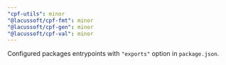 ```yaml
---
"cpf-utils": minor
"@lacussoft/cpf-fmt": minor
"@lacussoft/cpf-gen": minor
"@lacussoft/cpf-val": minor
---
```


Configured packages entrypoints with `"exports"` option in `package.json`.
